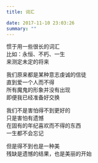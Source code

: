 ```yaml
---
title: 词汇

date: 2017-11-10 23:03:26
summary: ""
---
```

惯于用一些很长的词汇\
比如：永恒、不朽、一生\
来测定未定的将来

我们原来都是某种意志虔诚的信徒\
直到爱一个人而不得\
所有魔鬼的形象并没有出现\
即便我已经准备好交换

我们不是害怕得不到更好的\
只是害怕有遗憾\
在固有的年纪喜欢而不得的东西\
一生都不会忘记

但是得不到也是一种美\
残缺是遗憾的结果，也是美丽的开始

